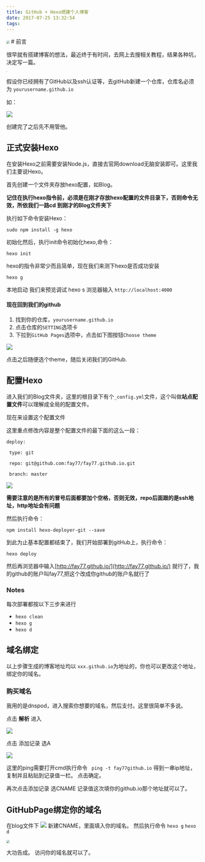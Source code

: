 ```yaml
---
title: GitHub + Hexo搭建个人博客
date: 2017-07-25 13:32:54
tags:
---
```

<img src="http://i.imgur.com/cyX1bBo.jpg" style="zoom:50%"/>
<!--more-->
# 前言

很早就有搭建博客的想法，最近终于有时间，去网上去搜相关教程，结果各种坑，决定写一篇。

<img src="http://i.imgur.com/lgL0TVv.jpg" style="zoom:10%"/>

假设你已经拥有了GitHub以及ssh认证等，去gitHub新建一个仓库，仓库名必须为  `yourusername.github.io`

如：


![](http://i.imgur.com/1bvOqTh.png)

创建完了之后先不用管他。


## 正式安装Hexo
在安装Hexo之前需要安装Node.js，直接去官网download无脑安装即可。这里我们主要说Hexo。

首先创建一个文件夹存放hexo配置，如Blog。

**记住在执行hexo指令前，必须是在刚才存放hexo配置的文件目录下，否则命令无效，所依我们一路cd 到刚才的Blog文件夹下**

执行如下命令安装Hexo：

    sudo npm install -g hexo

初始化然后，执行init命令初始化hexo,命令：

    hexo init

hexo的指令非常少而且简单，现在我们来测下hexo是否成功安装

    hexo g
本地启动
我们来预览调试
    hexo s
浏览器输入 `http://localhost:4000`

#### 现在回到我们的github
1. 找到你的仓库，`yourusername.github.io`
2. 点击仓库的`SETTING`选项卡
3. 下拉到`GitHub Pages`选项中，点击如下图按钮`Choose theme`


![](http://i.imgur.com/xDRJvHT.png)

点击之后随便选个theme，随后关闭我们的GitHub.

## 配置Hexo
进入我们的Blog文件夹，这里的根目录下有个`_config.yml`文件，这个叫做**站点配置文件**可以理解成全局的配置文件。

现在来设置这个配置文件

这里重点修改内容是整个配置文件的最下面的这么一段：

    deploy:

     type: git

     repo: git@github.com:fay77/fay77.github.io.git

     branch: master

<img src="http://i.imgur.com/FtgFnxj.jpg" style="zoom:%"/>

**需要注意的是所有的冒号后面都要加个空格，否则无效，repo后面跟的是ssh地址，http地址会有问题**

然后执行命令：

    npm install hexo-deployer-git --save

到此为止基本配置都结束了，我们开始部署到gitHub上，执行命令：

    hexo deploy


然后再浏览器中输入[http://fay77.github.io/](http://fay77.github.io/) 就行了，我的github的账户叫fay77,把这个改成你github的账户名就行了

### Notes
每次部署都按以下三步来进行


- `hexo clean`
- `hexo g`
- `hexo d`

## 域名绑定
以上步骤生成的博客地址均以 `xxx.github.io`为地址的，你也可以更改这个地址，绑定你的域名。

### 购买域名
我用的是dnspod，进入搜索你想要的域名，然后支付。这里很简单不多说。


点击  **解析** 进入

![](http://i.imgur.com/ez4ypru.png)

点击  添加记录 选A

![](http://i.imgur.com/LCTN8zm.png)

这里的ping需要打开cmd执行命令 
   ` ping -t fay77github.io`
得到一串ip地址，复制并且粘贴到记录值一栏。 点击确定。

再次点击添加记录 选CNAME 
记录值这次填你的github.io那个地址就可以了。


## GitHubPage绑定你的域名
在blog文件下
![](http://i.imgur.com/R6M0kTM.png)
新建CNAME，里面填入你的域名。 然后执行命令
    `hexo g`
    `hexo d`


<img src="http://i.imgur.com/MVzNTim.jpg" style="zoom:50%"/>

大功告成。 访问你的域名就可以了。




    

